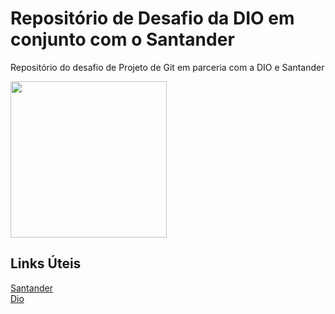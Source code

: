 <h1>Repositório de Desafio da DIO em conjunto com o Santander</h1>

Repositório do desafio de Projeto de Git em parceria com a DIO e Santander 


<Img src='https://hermes.digitalinnovation.one/tracks/800fd098-3eef-45e9-9544-544ae396076c.png' widht=250 height=250/>


<h2>Links Úteis</h2>

[Santander](https://www.santander.com.br/)
<br>
[Dio](https://www.dio.me/)
